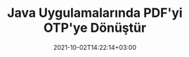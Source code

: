 ---
############################# Static ############################
layout: "autogen-gist"
date: 2021-10-02T14:22:14+03:00
draft: false
path: "tr/total/java/conversion/pdf-to-otp/"
other_out_formats: "DOC DOCX DOCM DOT DOTX DOTM TXT RTF HTML HTM MHTML MHT XLS XLSX XLSM XLSB XLT XLTX XLTM XLAM CSV TSV DIF SXC FODS PPT PPTX PPTM PPS PPSX PPSM POT POTX POTM ODT OTT OTP ODP ODS EMZ WMZ SVG SVGZ XPS TEX DCM WMF EMF BMP PNG GIF JPEG TIFF ICO WEBP JP2 TGA PSB PSD EPUB MD DICOM FODP JPG"
ad_headline: "PDF'yi OTP'ye Dönüştür | Java"
ad_description: "Java uygulamaları için En Doğru PDF'den OTP'ye belge Dönüştürme çözümü."

############################# Head ############################
head_title: "Java'da PDF'yi OTP'ye Dönüştür – PDF Dönüştürme API'si"
head_description: "Java uygulamalarında PDF'yi OTP'ye dönüştürün. PDF'yi belgelere, resimlere ve 100'den fazla başka dosya formatına dönüştürmek için Java için hızlı ve doğru PDF'den OTP'ye dönüştürme API'sı."

############################# Header ############################
title: "Java Uygulamalarında PDF'yi OTP'ye Dönüştür"
description: "Dönüştürülen belge biçiminin görünümünü değiştirmek için esnek belge dönüştürme özelliklerini kullanarak PDF dosyalarını Java uygulamalarında OTP'ye dönüştürün. Tüm belgeyi bir kerede kolayca dönüştürün veya seçici sayfa numaralarına veya sayfa aralıklarına göre PDF dosyasının belirli sayfalarını seçin ve Word işleme belgeleri, Excel elektronik tabloları, PowerPoint sunumları, Photoshop, e-Kitap gibi çok çeşitli desteklenen belge biçimlerine dönüştürün. web ve resimler."

############################# SubMenu ############################
submenu:
    enable: false

############################# Content ############################
content:
    enable: true
    block:
    - title_left: "Java'da PDF'yi OTP'ye Dönüştürme"
      content_left: |
          Üç basit adımı kullanarak Java'da PDF dosyalarını OTP dosya dönüştürme işlemi gerçekleştirin. Aşağıdaki kod örneğini kullanarak – dönüştürülen belgeyi olduğu gibi görüntüleyin veya herhangi bir harici yazılım yüklemeden HTML dosyası olarak görüntülemek için daha fazla işleyin.

          -   Yeni bir **Converter** sınıfı örneği oluşturun ve PDF dosyasını yükleyin
          -   OTP dosya türü için **ConvertOptions**'ı ayarlayın
          -   OTP'ye dönüştürmek için **Converter** sınıfı örneğinin **Convert** yöntemini çağırın
          -   HTML görüntüleyici için seçenekleri ayarlayın
          -   Dönüştürülen OTP'yi HTML olarak görüntülemek için **Görüntüleyici** nesnesi oluşturun
          
      title_right: "İndirmeler ve Kurulum Talimatları"
      content_right: |
          100'den fazla belge ve PDF, Microsoft Word, Excel, PowerPoint, Project, Visio, Outlook, HTML ve diyagramlar gibi görüntü dosyası biçimleri arasında dönüştürme yapmak için `GroupDocs.Conversion` ve `GroupDocs.Viewer` ad alanlarına ihtiyacınız var. Conholdate.Total tarafından sunulan diğer [Office belgeleri için Java API'lerini](https://products.conholdate.com/total/java/) keşfedin.
          
          İlgili derleme dosyalarını [indirilenler](https://downloads.conholdate.com/total/java) adresinden alın veya tüm paketi [Maven](https://repository.conholdate.com/webapp/#/artifacts/browse/tree/General/repo) adresinden alın/) doğrudan çalışma alanınıza `Java için Conholdate.Total` eklemek için.
          
      gisthash: "1b2b5b5a97415ef538ac358347f27174"
      gistfile: "pdf-to-word-conversion-in-java-and-html-viewer.java"

    - title_left: "Java'da PDF'yi Word Belgelerine Dönüştür"
      content_left: |
          Conholdate.Total API'leri ile Java tabanlı uygulamalarda PDF'den Word belgesine dönüştürmek daha kolay hale geliyor. PDF dosyası mükemmel bir şekilde bir Word (DOCX) dosyasına dönüşür ve çıktı dosyasının düzenini ihtiyaçlarınıza göre özelleştirmek için ek bir dizi belge biçimlendirme özelliğini destekler. Dönüştürülen Word belgesinden metin, tablo, resim ve liste gibi içerikleri kolayca düzenleyebilirsiniz.

          -   Yeni bir **Converter** sınıfı örneği oluşturun ve **PDF**'yi giriş dosyası olarak yükleyin
          -   Dönüştürme seçeneği olarak **WordProcessingConvertOptions** örneğini oluşturun
          -   **DOCX**'e dönüştürmek için **Converter** sınıfı örneğinin **Convert** yöntemini çağırın
          
      title_right: "Kaynak Belge Bilgi Çıkarımı"
      content_right: |
          Belge bilgilerini çıkarma özelliği, yalnızca kaynak belge dosyası hakkında temel bilgilerin alınmasını sağlamakla kalmaz, aynı zamanda bir Microsoft Project dosyasının proje başlangıç ​​ve bitiş tarihleri, bir PDF belgesindeki herhangi bir yazdırma kısıtlaması gibi bazı değerli dosya formatına özgü bilgilerin çıkarılmasını da destekler. Outlook veri dosyasında vb. bulunan klasörlerin listesi.

          NetBeans, IntelliJ IDEA ve Eclipse gibi geliştirme ortamlarını kullanırken Windows, Linux veya macOS gibi farklı işletim sistemlerinde popüler belge dosya biçimlerini dönüştürün.
          
      gisthash: "1b2b5b5a97415ef538ac358347f27174"
      gistfile: "pdf-to-word-conversion.java"

    - title_left: "Java'da PDF'yi Excel'e Dönüştür"
      content_left: |
          Birkaç satır Java kodu kullanarak PDF'yi Excel elektronik tablolarına dönüştürün. Bir PDF dosyasının içeriği, istediğiniz gibi kolayca düzenlenebilen bir Excel çalışma sayfasının satırlarına ve sütunlarına dönüştürülür. Bir PDF dosyası bu elektronik tablo biçimlerine (XLS, XLSX, XLSM, XLSB, XLTX, XLT), OpenDocument (ODS, OTS) ve Apple iWork Numbers'a dönüştürülebilir.

          -   Yeni bir **Converter** sınıfı örneği oluşturun ve **PDF**'yi giriş dosyası olarak yükleyin
          -   Dönüştürme seçeneği olarak **SpreadsheetConvertOptions** örneğini oluşturun
          -   **XLSX**'e dönüştürmek için **Converter** sınıfı örneğinin **Convert** yöntemini çağırın
        
      title_right: "Dönüştürülen Belge Sonuçlarını Önbelleğe Alma"
      content_right: |
          Bazı durumlarda dönüştürülen belge boyutu daha büyüktür ve dönüştürülmesi zaman alır. Belge dönüştürme kitaplığı, bu tür durumları verimli bir şekilde yönetmek ve tekrarlayan dönüştürme sürecini hızlandırmak için önbelleğe alma özelliği sunar. Uzantı noktasını kullanarak özel önbellek uygulamasıyla çalışmak için ICache arabirimini etkinleştirin ve tercih ettiğiniz gibi önbellek dönüştürmeyi kontrol edin.

          Dönüştürme sonucu varsayılan olarak yerel sürücüye kaydedilir, ancak Amazon S3, Dropbox, Google Drive, Windows Azure, Reddis veya başka herhangi bir uygun arabirim uygulanarak her tür önbellek depolaması desteklenebilir.
          
      gisthash: "1b2b5b5a97415ef538ac358347f27174"
      gistfile: "pdf-to-excel-conversion.java"

    - title_left: "Java'da PDF'yi PowerPoint'e Dönüştür"
      content_left: |
          Conholdate.Total for Java API'leri ile PDF'yi PowerPoint (PPT, PPTX) slaytlarına dönüştürmek daha hızlıdır. Dönüştürüldükten sonra, PowerPoint sunumlarını ve slaytları Microsoft PowerPoint'te kolayca düzenleyebilirsiniz.

          -   Yeni bir **Converter** sınıfı örneği oluşturun ve **PDF**'yi giriş dosyası olarak yükleyin
          -   Dönüştürme seçeneği olarak **PresentationConvertOptions** örneğini oluşturun
          -   **PPTX**'e dönüştürmek için **Converter** sınıfı örneğinin **Convert** yöntemini çağırın
          
      title_right: "Uzakta Bulunan Belgeleri Yükleyin ve Dönüştürün"
      content_right: |
          Java için Conholdate.Total'ı kullanma – geliştiriciler, Amazon S3, Microsoft Azure Blob, FTP, yerel disk, akış veya basit bir URL gibi çeşitli uzak konumlardan ve bulut belge depolama kaynaklarından belgeleri yükleyebilir ve dönüştürebilir. Sadece uzaktan bulunan belge akışını elde etmek için yöntemi belirtmeniz ve ardından bunu bir kurucu olarak Converter sınıfına aktarmanız yeterlidir.
          
          [Java PDF dönüştürme kitaplığı](https://products.groupdocs.com/conversion/java/) ayrıca Java tabanlı uygulamalarınızda bir parola ile korunan belgelerin yüklenmesini ve dönüştürülmesini de destekler.
          
      gisthash: "1b2b5b5a97415ef538ac358347f27174"
      gistfile: "pdf-to-powerpoint-conversion.java"

    - title_left: "Java'da PDF'yi Görüntülere Dönüştür"
      content_left: |
          PDF'yi JPG, PNG, GIF, BMP, TIFF ve diğerleri gibi görüntü biçimlerine kesin görüntü kalitesi ve çözünürlüğü ile dönüştürün. Tüm PDF dosyasını dönüştürün veya resimlere dönüştürmek için seçilen bazı sayfalardan birini seçin.

          -   Yeni bir **Converter** sınıfı örneği oluşturun ve **PDF**'yi giriş dosyası olarak yükleyin
          -   Dönüştürülen belge sayfasını akışa kaydetmek için **SavePageStream** temsilcisini bildirin
          -   **ImageConvertOptions** nesnesini ona ileterek **JPG**'yi istenen çıktı formatı olarak belirtin
          -   **JPG**'e dönüştürmek için **Converter** sınıfı örneğinin **Convert** yöntemini çağırın
          
      title_right: "Belgelere Metin veya Görüntü Filigranları Ekleme"
      content_right: |
          Belgeleri tam olarak orijinal dosya gibi doğru bir şekilde dönüştürün ve dönüştürülen belge sayfalarına metin veya görüntü filigranları uygulayın. Yazı tipini, rengi, genişliği, yüksekliği, döndürme açısını, şeffaflığı yönetmek ve filigranı belge sayfalarının arka planına yerleştirmek için bir dizi filigran seçeneği kullanarak filigranları akıllıca damgalayın.
          
          Kaynak belge biçiminin otomatik olarak algılanması, kaynak dosyanın bayt akışı biçiminde sunulduğu bazı durumlarda dosya uzantısının kendisini almak için başka bir yararlı özelliktir. Geliştiriciler, bir belgeyi başka bir dosya biçimine dönüştürürken, Converter nesnesinin **GetPossibleConversions** yöntemini çağırarak desteklenen tüm dönüştürme biçimlerinin tam listesini de alabilir.
          
      gisthash: "1b2b5b5a97415ef538ac358347f27174"
      gistfile: "pdf-to-image-conversion.java"

############################# About Formats ############################
about_formats:
    enable: false
############################# More Formats ############################
more_formats:
    enable: true
    auto: false
    other_out_formats: DOC DOCX DOCM DOT DOTX DOTM TXT RTF HTML HTM MHTML MHT XLS XLSX XLSM XLSB XLT XLTX XLTM XLAM CSV TSV DIF SXC FODS PPT PPTX PPTM PPS PPSX PPSM POT POTX POTM ODT OTT OTP ODP ODS EMZ WMZ SVG SVGZ XPS TEX DCM WMF EMF BMP PNG GIF JPEG TIFF ICO WEBP JP2 TGA PSB PSD EPUB MD DICOM FODP JPG
############################# Back to top ###############################
back_to_top:
  enable: true
---